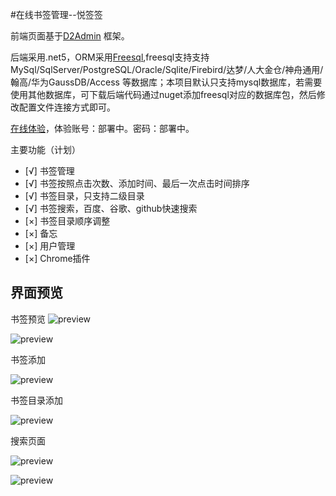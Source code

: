 
#在线书签管理--悦签签

前端页面基于[D2Admin](https://github.com/d2-projects/d2-admin) 框架。

后端采用.net5，ORM采用[Freesql](https://github.com/dotnetcore/FreeSql),freesql支持支持 MySql/SqlServer/PostgreSQL/Oracle/Sqlite/Firebird/达梦/人大金仓/神舟通用/翰高/华为GaussDB/Access 等数据库；本项目默认只支持mysql数据库，若需要使用其他数据库，可下载后端代码通过nuget添加freesql对应的数据库包，然后修改配置文件连接方式即可。

[在线体验](http://testmark.20200105.xyz/ "在线书签管理系统")，体验账号：部署中。密码：部署中。

主要功能（计划）

- [√] 书签管理
- [√] 书签按照点击次数、添加时间、最后一次点击时间排序
- [√] 书签目录，只支持二级目录
- [√] 书签搜索，百度、谷歌、github快速搜索
- [×] 书签目录顺序调整
- [×] 备忘
- [×] 用户管理
- [×] Chrome插件

界面预览
-------
书签预览
![preview](https://github.com/pi-dan/YueQianQian_VUE/images/pre1.png)

![preview](https://github.com/pi-dan/YueQianQian_VUE/images/pre6.png)

书签添加

![preview](https://github.com/pi-dan/YueQianQian_VUE/images/pre2.png)

书签目录添加

![preview](https://github.com/pi-dan/YueQianQian_VUE/images/pre3.png)

搜索页面

![preview](https://github.com/pi-dan/YueQianQian_VUE/images/pre4.png)

![preview](https://github.com/pi-dan/YueQianQian_VUE/images/pre5.png)